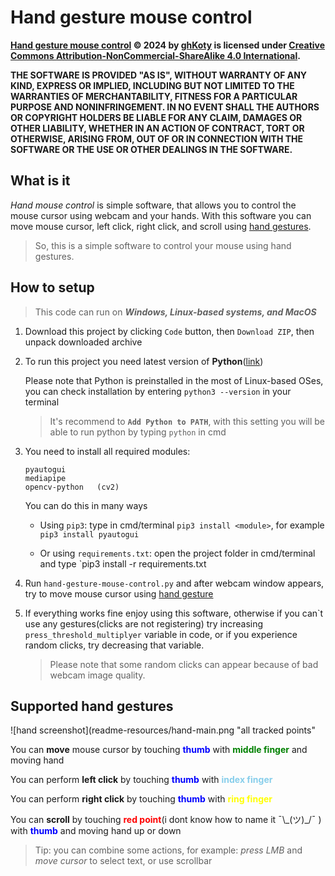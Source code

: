 

# Hand gesture mouse control




**[Hand gesture mouse control](https://github.com/ghKoty/hand-gesture-mouse-control) © 2024 by [ghKoty](https://github.com/ghKoty) is licensed under [Creative Commons Attribution-NonCommercial-ShareAlike 4.0 International](https://creativecommons.org/licenses/by-nc-sa/4.0/?ref=chooser-v1).**

**THE SOFTWARE IS PROVIDED "AS IS", WITHOUT WARRANTY OF ANY KIND, EXPRESS OR IMPLIED, INCLUDING BUT NOT LIMITED TO THE WARRANTIES OF MERCHANTABILITY, FITNESS FOR A PARTICULAR PURPOSE AND NONINFRINGEMENT. IN NO EVENT SHALL THE AUTHORS OR COPYRIGHT HOLDERS BE LIABLE FOR ANY CLAIM, DAMAGES OR OTHER LIABILITY, WHETHER IN AN ACTION OF CONTRACT, TORT OR OTHERWISE, ARISING FROM, OUT OF OR IN CONNECTION WITH THE SOFTWARE OR THE USE OR OTHER DEALINGS IN THE SOFTWARE.**



## What is it




*Hand mouse control* is simple software, that allows you to control the mouse cursor using webcam and your hands.
With this software you can move mouse cursor, left click, right click, and scroll using [hand gestures](#supported-hand-gestures).


> So, this is a simple software to control your mouse using hand gestures.


## How to setup


> This code can run on ***Windows, Linux-based systems, and MacOS***


1. Download this project by clicking `Code` button, then `Download ZIP`, then unpack downloaded archive


2. To run this project you need latest version of **Python**([link](https://www.python.org/))
    
    Please note that Python is preinstalled in the most of Linux-based OSes, you can check installation by entering `python3 --version` in your terminal

    > It's recommend to **`Add Python to PATH`**, with this setting you will be able to run python by typing `python` in cmd


3. You need to install all required modules:

    ```
    pyautogui
    mediapipe
    opencv-python	(cv2)
    ```

    You can do this in many ways

    * Using `pip3`: type in cmd/terminal `pip3 install <module>`, for example `pip3 install pyautogui`

    * Or using `requirements.txt`: open the project folder in cmd/terminal and type `pip3 install -r requirements.txt

4. Run `hand-gesture-mouse-control.py` and after webcam window appears, try to move mouse cursor using [hand gesture](#supported-hand-gestures)

5. If everything works fine enjoy using this software, otherwise if you can\`t use any gestures(clicks are not registering) try increasing `press_threshold_multiplyer` variable in code, or if you experience random clicks, try decreasing that variable.
    > Please note that some random clicks can appear because of bad webcam image quality.

## Supported hand gestures


![hand screenshot](readme-resources/hand-main.png "all tracked points"


You can **move** mouse cursor  by touching <span style="color:blue">**thumb**</span> with <span style="color:green">**middle finger**</span> and moving hand


You can perform **left click** by touching <span style="color:blue">**thumb**</span> with <span style="color:skyblue">**index finger**</span>


You can perform **right click** by touching <span style="color:blue">**thumb**</span> with <span style="color:yellow">**ring finger**</span>


You can **scroll** by touching <span style="color:red">**red point**</span>(i dont know how to name it ¯\\\_(ツ)\_\/¯ )  with <span style="color:blue">**thumb**</span> and moving hand up or down


> Tip: you can combine some actions, for example: *press LMB* and *move cursor* to select text, or use scrollbar
